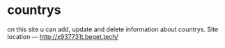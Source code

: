 # countrys
on this site u can add, update and delete information about countrys.
Site location — http://x937731t.beget.tech/
